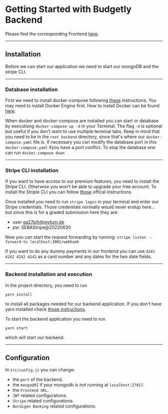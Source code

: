 # Getting Started with Budgetly Backend

Please find the corresponding Frontend [here](https://gitlab.lrz.de/seba-master-2022/team-03/frontend).

---

## Installation

Before we can start our application we need to start our mongoDB and the stripe CLI.

---

### Database installation

First we need to install docker-compose following [these](https://docs.docker.com/compose/install/) instructions. You may need to install Docker Engine first. How to install Docker can be found [here](https://docs.docker.com/engine/install/).

When docker and docker-compose are installed you can start or database by executiong `docker-compose up -d` in your Terminal. The flag `-d` is optional but useful if you don't want to use multiple terminal tabs. Keep in mind that you need to be in the `root backend` directory, since that's where our `docker-compose.yaml` file is. If necessary you can modify the database port in this `docker-compose.yaml` ifyou have a port conflict.
To stop the database one can run `docker-compose down`

---

### Stripe CLI installation

If you want to have access to our premium features, you need to install the Stripe CLI. Otherwise you won't be able to upgrade your free account.
To install the Striple CLI you can follow [those](https://stripe.com/docs/stripe-cli) offical instructions.

Once installed you need to run `stripe login` in your terminal and enter our Stripe credentials.
Those credentials normally would never endup here... but since this is for a graded submission here they are:

- user ga27pih@mytum.de
- pw: SEBAStripe@20220630

Now you can start the request forwarding by running:
`stripe listen --forward-to localhost:3001/webhook`

If you want to do any dummy payments in our frontend you can use
`4242 4242 4242 4242` as a card number and any dates for the two date fields.

---

### Backend installation and execution

In the project directory, you need to run

`yarn install`

to install all packages needed for our backend application.
If you don't have yarn installed check [those instructions](https://classic.yarnpkg.com/lang/en/docs/install/).

To start the backend application you need to run

`yarn start`

which will start our backend.

---

## Configuration

In `src/config.js` you can change:

- the `port` of the backend.
- the `mongoURI` if your mongodb is not running at `localhost:27017`.
- the `Frontend URL`.
- `JWT` related configurations.
- `Stripe` related configurations.
- `Nordigen Banking` related configurations.
